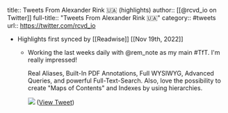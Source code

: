 title:: Tweets From Alexander Rink 🇺🇦 (highlights)
author:: [[@rcvd_io on Twitter]]
full-title:: "Tweets From Alexander Rink 🇺🇦"
category:: #tweets
url:: https://twitter.com/rcvd_io

- Highlights first synced by [[Readwise]] [[Nov 19th, 2022]]
	- Working the last weeks daily with @rem_note as my main #TfT. I'm really impressed! 
	  
	  Real Aliases, Built-In PDF Annotations, Full WYSIWYG, Advanced Queries, and powerful Full-Text-Search. Also, love the possibility to create "Maps of Contents" and Indexes by using hierarchies. 
	  
	  ![](https://pbs.twimg.com/media/FN_39aeXwAYNvZw.jpg) ([View Tweet](https://twitter.com/rcvd_io/status/1504196496371167237))